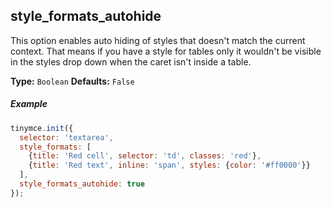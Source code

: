 ## style_formats_autohide

This option enables auto hiding of styles that doesn't match the current context. That means if you have a style for tables only it wouldn't be visible in the styles drop down when the caret isn't inside a table.

**Type:** `Boolean`
**Defaults:** `False`

##### Example

```js
tinymce.init({
  selector: 'textarea',
  style_formats: [
    {title: 'Red cell', selector: 'td', classes: 'red'},
    {title: 'Red text', inline: 'span', styles: {color: '#ff0000'}}
  ],
  style_formats_autohide: true
});
```
